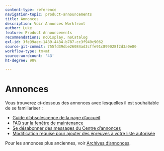 ```yaml
---
content-type: reference
navigation-topic: product-announcements
title: Annonces
description: Voir Annonces Workfront
author: Luke
feature: Product Announcements
recommendations: noDisplay, noCatalog
exl-id: 3fe99aec-1489-4434-b787-cc3f940c9062
source-git-commit: 755fd39dbe26084ad3cffe91c899028f2d3a0e80
workflow-type: tm+mt
source-wordcount: '43'
ht-degree: 90%

---
```


# Annonces

Vous trouverez ci-dessous des annonces avec lesquelles il est souhaitable de se familiariser :

* [Guide d’obsolescence de la page d’accueil](/help/quicksilver/product-announcements/announcements/legacy-home-deprecation.md)
* [FAQ sur la fenêtre de maintenance](../../product-announcements/announcements/maintenance-window-faq.md)
* [Se désabonner des messages du Centre d’annonces](unsubscribe-from-ac-messages.md)
* [Modification requise pour ajouter des épreuves à votre liste autorisée](proofhq-domain-change-workfront.md)



Pour les annonces plus anciennes, voir [Archives d’annonces](announcement-archive/announcement-archive.md).
